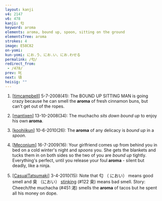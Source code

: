 ```yaml
---
layout: kanji
v4: 2147
v6: 478
kanji: 匂
keyword: aroma
elements: aroma, bound up, spoon, sitting on the ground
elementsTree: aroma
strokes: 4
image: E58C82
on-yomi: 
kun-yomi: にお.う、にお.い、にお.わせる
permalink: /匂/
redirect_from:
 - /478/
prev: 叱
next: 頃
heisig: ""
---
```


1) [<a href="http://kanji.koohii.com/profile/timcampbell">timcampbell</a>] 5-7-2008(41): The BOUND UP SITTING MAN is going crazy because he can smell the<strong> aroma</strong> of fresh cinnamon buns, but can&#039;t get out of the ropes.

2) [<a href="http://kanji.koohii.com/profile/mantixen">mantixen</a>] 13-10-2008(34): The muchacho <em>sits down bound up</em> to enjoy his own<strong> aroma</strong>.

3) [<a href="http://kanji.koohii.com/profile/koohiikun">koohiikun</a>] 10-6-2010(26): The<strong> aroma</strong> of any delicacy is <em>bound up</em> in a <em>spoon</em>.

4) [<a href="http://kanji.koohii.com/profile/Meconium">Meconium</a>] 16-7-2009(16): Your girlfriend comes up from behind you in bed on a cold winter&#039;s night and <em>spoons</em> you. She gets the blankets and tucks them in on both sides so the two of you are <em>bound up</em> tightly. Everything&#039;s perfect, until you release your foul<strong> aroma</strong> - silent but deadly, like a ninja.

5) [<a href="http://kanji.koohii.com/profile/CasualTatsumaki">CasualTatsumaki</a>] 3-4-2010(15): Note that 匂 （ におい） means good smell and 臭 （におい） <a href="../v4/122.html">stinking</a> (#122 臭) means bad smell. Story: Cheech/the muchacha (#451 渇) smells the<strong> aroma</strong> of tacos but he spent all his money on dope.

